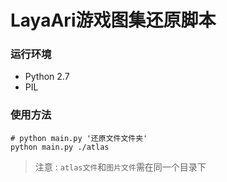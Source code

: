 # LayaAri游戏图集还原脚本

### 运行环境
- Python 2.7
- PIL

### 使用方法
```
# python main.py '还原文件文件夹'
python main.py ./atlas
```
> 注意 : `atlas文件`和`图片文件`需在同一个目录下
